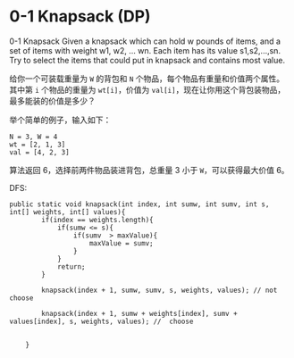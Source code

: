 # 0-1 Knapsack (DP)

0-1 Knapsack Given a knapsack which can hold w pounds of items, and a set of items with weight w1, w2, ... wn. Each item has its value s1,s2,...,sn. Try to select the items that could put in knapsack and contains most value.

给你一个可装载重量为 `W` 的背包和 `N` 个物品，每个物品有重量和价值两个属性。其中第 `i` 个物品的重量为 `wt[i]`，价值为 `val[i]`，现在让你用这个背包装物品，最多能装的价值是多少？

举个简单的例子，输入如下：

```
N = 3, W = 4
wt = [2, 1, 3]
val = [4, 2, 3]
```

算法返回 6，选择前两件物品装进背包，总重量 3 小于 `W`，可以获得最大价值 6。



DFS:

```
public static void knapsack(int index, int sumw, int sumv, int s, int[] weights, int[] values){
		if(index == weights.length){
			if(sumw <= s){
				if(sumv  > maxValue){
					maxValue = sumv;
				}
			}
			return;
		}

		knapsack(index + 1, sumw, sumv, s, weights, values); // not choose

		knapsack(index + 1, sumw + weights[index], sumv + values[index], s, weights, values); //  choose


	}
```
